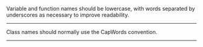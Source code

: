 Variable and function names should be lowercase, with words separated by underscores as necessary to improve readability.

---

Class names should normally use the CapWords convention.

---
